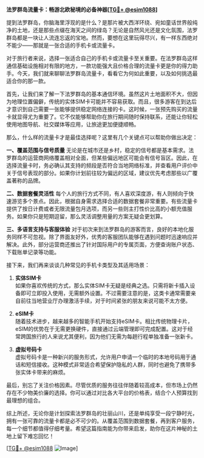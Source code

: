 **法罗群岛流量卡：畅游北欧秘境的必备神器[[TG💪+ @esim1088](https://t.me/s/esim1088)]**

提到法罗群岛，你脑海里浮现的是什么？是那片被大西洋环绕、宛如童话世界般纯净的土地，还是那些点缀在海天之间的绿岛？无论是自然风光还是文化氛围，法罗群岛都是一块让人流连忘返的宝地。然而，要想在这里玩得尽兴，有一样东西绝对不能少——那就是一张合适的手机卡或流量卡。

对于旅行者来说，选择一张适合自己的手机卡或流量卡至关重要。在法罗群岛这样通信基础设施相对有限的地方，一款功能强大且价格合理的流量卡更是你的得力助手。今天，我们就来聊聊法罗群岛流量卡，看看它为何如此重要，以及如何挑选最适合你的那一款。

首先，让我们来了解一下法罗群岛的基本通信环境。虽然这片土地面积不大，但因为地理位置偏僻，传统的实体SIM卡可能并不容易获取。而且，很多游客在到达后才意识到自己需要一张能够提供稳定网络连接的卡。这时候，一张预先购买的流量卡就显得尤为重要了。它不仅能够帮助你在旅行期间随时保持联系，还能让你轻松使用地图导航、社交媒体等应用，让旅途更加便捷顺畅。

那么，什么样的流量卡才是最佳选择呢？这里有几个关键点可以帮助你做出决定：

**一、覆盖范围与信号质量**
无论是在城市还是乡村，稳定的信号都是基本需求。法罗群岛的运营商网络覆盖相对全面，但某些偏远地区可能会有信号盲区。因此，在选择流量卡时，务必确认其支持的频段是否符合当地网络标准，并查看用户评价中关于信号表现的部分。如果你计划前往较为偏远的区域，建议优先考虑那些以广覆盖著称的品牌。

**二、数据套餐灵活性**
每个人的旅行方式不同，有人喜欢深度游，有人则倾向于快速游览多个景点。因此，根据自身需求选择合适的数据套餐非常重要。有些流量卡提供了按日计费或者无限流量包月选项，而另一些则主打性价比高的小额充值服务。如果你只是短期逗留，那么灵活调整用量的方案无疑会更划算。

**三、多语言支持与客服体验**
对于初次来到法罗群岛的游客而言，良好的本地化服务同样不可忽视。除了界面友好外，优秀的客服团队能够在遇到问题时迅速响应并解决。此外，部分运营商还推出了针对国际用户的专属页面，方便查询账户状态、下载账单记录等功能。

接下来，我们再来谈谈几种常见的手机卡类型及其适用场景：

1. **实体SIM卡**  
   如果你喜欢传统的方式，那么实体SIM卡无疑是经典之选。只需将新卡插入设备即可立即投入使用，无需额外设置。不过需要注意的是，这类卡通常需要亲自前往当地营业厅办理激活手续，对于时间紧张的朋友来说可能不太方便。

2. **eSIM卡**  
   随着技术进步，越来越多的智能手机开始支持eSIM卡。相比传统物理卡片，eSIM的优势在于无需更换硬件，直接通过云端管理即可完成配置。这对于经常跨国旅行的人来说尤其便利，因为他们无需为每趟行程单独准备一张新卡。

3. **虚拟号码卡**  
   虚拟号码卡是一种新兴的服务形式，允许用户申请一个临时的本地号码用于通话和短信接收。这种模式非常适合希望保护隐私的人群，同时也避免了携带多张实体卡带来的麻烦。

最后，别忘了关注价格因素。尽管优质的服务往往伴随着较高成本，但市场上仍然存在不少物美价廉的选择。你可以通过对比各大平台的价格表，结合个人预算找到最理想的组合。

综上所述，无论你是计划探索法罗群岛的壮丽山川，还是单纯享受一段宁静时光，拥有一张可靠的流量卡都是必不可少的。从覆盖范围到数据套餐，再到客户服务，每一个细节都值得仔细考量。希望这篇指南能为你带来启发，助你在这片神秘的土地上留下难忘回忆！

[[TG💪+ @esim1088](https://t.me/s/esim1088) ![Image](https://i.postimg.cc/4NQfJmqS/Snipaste-2025-05-13-00-14-12.png)]